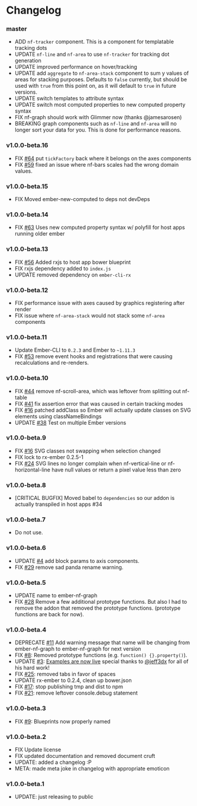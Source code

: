 # Changelog

### master

- ADD `nf-tracker` component. This is a component for templatable tracking dots
- UPDATE `nf-line` and `nf-area` to use `nf-tracker` for tracking dot generation
- UPDATE improved performance on hover/tracking
- UPDATE add `aggregate` to `nf-area-stack` component to sum y values of areas for stacking purposes. Defaults to `false` currently, but should be used with `true` from this point on, as it will default to `true` in future versions.
- UPDATE switch templates to attribute syntax
- UPDATE switch most computed properties to new computed property syntax
- FIX nf-graph should work with Glimmer now (thanks @jamesarosen)
- BREAKING graph components such as `nf-line` and `nf-area` will no longer sort your data for you. This is done for performance reasons.

### v1.0.0-beta.16

- FIX [#64](https://github.com/Netflix/ember-nf-graph/issues/64) put `tickFactory` back where it belongs on the axes components
- FIX [#59](https://github.com/Netflix/ember-nf-graph/pull/59) fixed an issue where nf-bars scales had the wrong domain values. 

### v1.0.0-beta.15

- FIX Moved ember-new-computed to deps not devDeps

### v1.0.0-beta.14

- FIX [#63](https://github.com/Netflix/ember-nf-graph/pull/63) Uses new computed property syntax w/ polyfill for host apps running older ember

### v1.0.0-beta.13

- FIX [#56](https://github.com/Netflix/ember-nf-graph/pull/56) Added rxjs to host app bower blueprint
- FIX rxjs dependency added to `index.js`
- UPDATE removed dependency on `ember-cli-rx`

### v1.0.0-beta.12

- FIX performance issue with axes caused by graphics registering after render
- FIX issue where `nf-area-stack` would not stack some `nf-area` components

### v1.0.0-beta.11

- Update Ember-CLI to `0.2.3` and Ember to `~1.11.3`
- FIX [#53](//github.com/Netflix/ember-nf-graph/issues/53) remove event hooks and registrations that were causing recalculations and re-renders.

### v1.0.0-beta.10

- FIX [#44](//github.com/Netflix/ember-nf-graph/issues/44) remove nf-scroll-area, which was leftover from splitting out nf-table
- FIX [#41](//github.com/Netflix/ember-nf-graph/issues/41) fix assertion error that was caused in certain tracking modes
- FIX [#16](//github.com/Netflix/ember-nf-graph/issues/16) patched addClass so Ember will actually update classes on SVG elements using classNameBindings
- UPDATE [#38](//github.com/Netflix/ember-nf-graph/issues/38) Test on multiple Ember versions

### v1.0.0-beta.9

- FIX [#16](//github.com/Netflix/ember-nf-graph/issues/16) SVG classes not swapping when selection changed
- FIX lock to rx-ember 0.2.5-1
- FIX [#24](//github.com/Netflix/ember-nf-graph/issues/24) SVG lines no longer complain when nf-vertical-line or nf-horizontal-line have null values
  or return a pixel value less than zero

### v1.0.0-beta.8

- [CRITICAL BUGFIX] Moved babel to `dependencies` so our addon is actually transpiled in host apps #34

### v1.0.0-beta.7

- Do not use.

### v1.0.0-beta.6

- UPDATE [#4](//github.com/Netflix/ember-nf-graph/issues/4) add block params to axis components.
- FIX [#29](//github.com/netflix/ember-nf-graph/issues/29) remove sad panda rename warning.

### v1.0.0-beta.5

- UPDATE name to ember-nf-graph
- FIX [#28](//github.com/netflix/ember-nf-graph/issues/28) Remove a few additional prototype functions. But also I had to 
  remove the addon that removed the prototype functions. (prototype functions are back for now).

### v1.0.0-beta.4

- DEPRECATE [#11](//github.com/netflix/ember-nf-graph/issues/11) Add warning message that name will be changing from ember-nf-graph 
  to ember-nf-graph for next version
- FIX [#8](//github.com/netflix/ember-nf-graph/issues/8): Removed prototype functions (e.g. `function() {}.property()`).
- UPDATE [#3](//github.com/netflix/ember-nf-graph/issues/3): [Examples are now live](//netflix.github.io/ember-nf-graph-examples/dist) special thanks to [@jeff3dx](//github.com/jeff3dx) 
  for all of his hard work!
- FIX [#25](//github.com/netflix/ember-nf-graph/issues/25): removed tabs in favor of spaces
- UPDATE rx-ember to 0.2.4, clean up bower.json
- FIX [#17](//github.com/netflix/ember-nf-graph/pull/17): stop publishing tmp and dist to npm
- FIX [#21](//github.com/netflix/ember-nf-graph/issues/21): remove leftover console.debug statement

### v1.0.0-beta.3

- FIX [#9](//github.com/netflix/ember-nf-graph/issues/9): Blueprints now properly named

### v1.0.0-beta.2
- FIX Update license
- FIX updated documentation and removed document cruft
- UPDATE: added a changelog :P
- META: made meta joke in changelog with appropriate emoticon

### v1.0.0-beta.1

- UPDATE: just releasing to public
